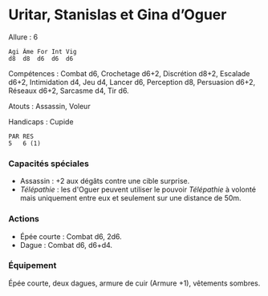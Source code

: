 # Uritar, Stanislas et Gina d’Oguer

Allure : 6

	Agi	Âme	For	Int	Vig
	d8	d8	d6	d6	d6

Compétences : Combat d6, Crochetage d6+2, Discrétion d8+2, Escalade d6+2, Intimidation d4, Jeu d4, Lancer d6, Perception d8, Persuasion d6+2, Réseaux d6+2, Sarcasme d4, Tir d6.

Atouts : Assassin, Voleur

Handicaps : Cupide

	PAR	RES
	5   6 (1)

### Capacités spéciales
- Assassin : +2 aux dégâts contre une cible surprise.
- _Télépathie_ : les d'Oguer peuvent utiliser le pouvoir _Télépathie_ à volonté mais uniquement entre eux et seulement sur une distance de 50m. 

### Actions
- Épée courte : Combat d6, 2d6.
- Dague : Combat d6, d6+d4.

### Équipement
Épée courte, deux dagues, armure de cuir (Armure +1), vêtements sombres.
